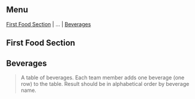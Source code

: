 ## Menu

[First Food Section](#first-food-section) | ... | [Beverages](#beverages)

## First Food Section


## Beverages

> A table of beverages. Each team member adds one beverage (one row) to the table.
> Result should be in alphabetical order by beverage name.

